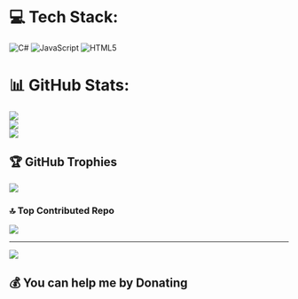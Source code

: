 
# 💻 Tech Stack:
![C#](https://img.shields.io/badge/c%23-%23239120.svg?style=for-the-badge&logo=csharp&logoColor=white) ![JavaScript](https://img.shields.io/badge/javascript-%23323330.svg?style=for-the-badge&logo=javascript&logoColor=%23F7DF1E) ![HTML5](https://img.shields.io/badge/html5-%23E34F26.svg?style=for-the-badge&logo=html5&logoColor=white)
# 📊 GitHub Stats:
![](https://github-readme-stats.vercel.app/api?username=PoNexiOFF&theme=dark&hide_border=true&include_all_commits=true&count_private=true)<br/>
![](https://github-readme-streak-stats.herokuapp.com/?user=PoNexiOFF&theme=dark&hide_border=true)<br/>
![](https://github-readme-stats.vercel.app/api/top-langs/?username=PoNexiOFF&theme=dark&hide_border=true&include_all_commits=true&count_private=true&layout=compact)

## 🏆 GitHub Trophies
![](https://github-profile-trophy.vercel.app/?username=PoNexiOFF&theme=onedark&no-frame=true&no-bg=false&margin-w=4)

### 🔝 Top Contributed Repo
![](https://github-contributor-stats.vercel.app/api?username=PoNexiOFF&limit=5&theme=onedark&combine_all_yearly_contributions=true)

---
[![](https://visitcount.itsvg.in/api?id=PoNexiOFF&icon=0&color=12)](https://visitcount.itsvg.in)

  ## 💰 You can help me by Donating
  <!--[![BuyMeACoffee](https://img.shields.io/badge/Buy%20Me%20a%20Coffee-ffdd00?style=for-the-badge&logo=buy-me-a-coffee&logoColor=black)](https://buymeacoffee.com/test) 
